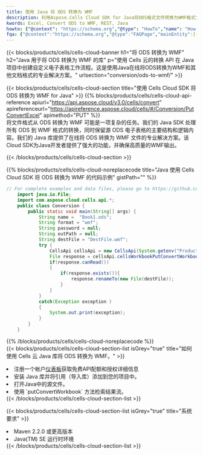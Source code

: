 ```yaml
---
title: 使用 Java 将 ODS 转换为 WMF
description: 利用Aspose.Cells Cloud SDK for Java将ODS格式文件转换为WMF格式文件。
kwords: Excel, Convert ODS to WMF, REST, Java
howto: {"@context": "https://schema.org","@type": "HowTo","name": "How to convert ODS to WMF using the Cells Cloud Java library.","description": "How to convert ODS to WMF using the Cells Cloud Java library.","image": {"@type": "ImageObject"},"url": "/java/conversion/ods-to-wmf/","step": [{ "@type": "HowToStep","name": "How to convert ODS to WMF using the Cells Cloud Java library. step 1", "image": {"@type": "ImageObject",},"url": "/java/conversion/ods-to-wmf/","text": "Register an account at <a href='https://dashboard.aspose.cloud/'>Dashboard</a> to get free API quota & authorization details",},{ "@type": "HowToStep","name": "How to convert ODS to WMF using the Cells Cloud Java library. step 1", "image": {"@type": "ImageObject",},"url": "/java/conversion/ods-to-wmf/","text": "Install Java library and add the reference (import the library) to your project.",},{ "@type": "HowToStep","name": "How to convert ODS to WMF using the Cells Cloud Java library. step 1", "image": {"@type": "ImageObject",},"url": "/java/conversion/ods-to-wmf/","text": "Open the source file in Java.",},{ "@type": "HowToStep","name": "How to convert ODS to WMF using the Cells Cloud Java library. step 1", "image": {"@type": "ImageObject",},"url": "/java/conversion/ods-to-wmf/","text": "Use the `putConvertWorkbook` method to retrieve the resulting stream.",}, ],"supply": {"@type": "HowToSupply","name": "document"},"tool": [{"@type": "HowToTool","name": "IntelliJ IDEA, Visual Studio Code, Eclipse"},{"@type": "HowToTool","name": "Aspose Cells"}],"totalTime": "PT6M"}
fqa: {"@context":"https://schema.org","@type":"FAQPage","mainEntity":[{"@type":"Question","name":"Why convert file formats in C# using REST API?","acceptedAnswer":{"@type":"Answer","text":"Documents are encoded in many ways, and some files may be incompatible with the software you use. To open and read such files, just convert them to appropriate file formats.<br/><ol><li>Install .NET SDK and add the reference (import the library) to your project.</li><li>Open the source file in C# using REST API.</li><li>Call the PutConvertWorkbookRequest() method, passing an output filename with required extension.</li><li>Get the result of conversion as a separate file.</li></ol>"}},{"@type":"Question","name":"What file formats can I convert with your C# library?","acceptedAnswer":{"@type":"Answer","text":"We support a variety of file formats for conversion using .NET library, including XLSX, Excel, xls , PDF, CSV, HTML, Markdown, XML, PNG, JPG, TIFF, Json, TXT and many more."}},{"@type":"Question","name":"What is the maximum allowed file size for conversion using this .NET library?","acceptedAnswer":{"@type":"Answer","text":"There are no file size limits for format conversions using .NET library."}}]}
---
```

{{< blocks/products/cells/cells-cloud-banner h1="将 ODS 转换为 WMF" h2="Java 用于将 ODS 转换为 WMF 的库" p="使用 Cells 云的转换 API 在 Java 项目中创建自定义电子表格工作流程。这是使用Java在线将ODS转换为WMF和其他文档格式的专业解决方案。" urlsection="conversion/ods-to-wmf/" >}}

{{< blocks/products/cells/cells-cloud-section title="使用 Cells Cloud SDK 将 ODS 转换为 WMF for Java" >}}
{{% blocks/products/cells/cells-cloud-api-reference apiurl="https://api.aspose.cloud/v3.0/cells/convert" apireferenceurl="https://apireference.aspose.cloud/cells/#/Conversion/PutConvertExcel" apimethod="PUT" %}}
<br/>
将文件格式从 ODS 转换为 WMF 可能是一项复杂的任务。我们的 Java SDK 处理所有 ODS 到 WMF 格式的转换，同时保留源 ODS 电子表格的主要结构和逻辑内容。我们的 Java 库提供了在线将 ODS 转换为 WMF 文件的专业解决方案。该Cloud SDK为Java开发者提供了强大的功能，并确保高质量的WMF输出。

{{< /blocks/products/cells/cells-cloud-section >}}

{{% blocks/products/cells/cells-cloud-noreplacecode title="Java 使用 Cells Cloud SDK 将 ODS 转换为 WMF 的代码示例" gistPath="" %}}
 
```java
// For complete examples and data files, please go to https://github.com/aspose-cells-cloud/aspose-cells-cloud-java/
    import java.io.File;
    import com.aspose.cloud.cells.api.*;
    public class Conversion {
        public static void main(String[] args) {
            String name =  "Book1.ods";
            String format = "wmf";
            String password = null;
            String outPath = null;
            String destFile = "DestFile.wmf";
            try {
                CellsApi cellsApi = new CellsApi(System.getenv("ProductClientId"), System.getenv("ProductClientSecret"));
                File response = cellsApi.cellsWorkbookPutConvertWorkbook(new File(name), format, password, outPath, null,null);            
                if(response.canRead())
                {
                    if(response.exists()){
                        response.renameTo(new File(destFile));
                    }                
                }
            }
            catch(Exception exception )
            {
                System.out.print(exception);
            }
        }
    }
```
 
{{% /blocks/products/cells/cells-cloud-noreplacecode %}}
<br/>
{{< blocks/products/cells/cells-cloud-section-list isGrey="true" title="如何使用 Cells 云 Java 库将 ODS 转换为 WMF。" >}}
<li>注册一个帐户<a href="https://dashboard.aspose.cloud/">仪表板</a>获取免费API配额和授权详细信息</li>
<li>安装 Java 库并将引用（导入库）添加到您的项目中。</li>
<li>打开Java中的源文件。</li>
<li>使用 `putConvertWorkbook` 方法检索结果流。</li>
{{< /blocks/products/cells/cells-cloud-section-list >}}

{{< blocks/products/cells/cells-cloud-section-list isGrey="true" title="系统要求" >}}
<li>Maven 2.2.0 或更高版本</li>
<li>Java(TM) SE 运行时环境</li>
{{< /blocks/products/cells/cells-cloud-section-list >}}

